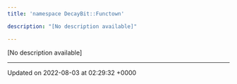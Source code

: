 ```yaml
---
title: 'namespace DecayBit::Functown'

description: "[No description available]"

---
```







[No description available]






-------------------------------

Updated on 2022-08-03 at 02:29:32 +0000